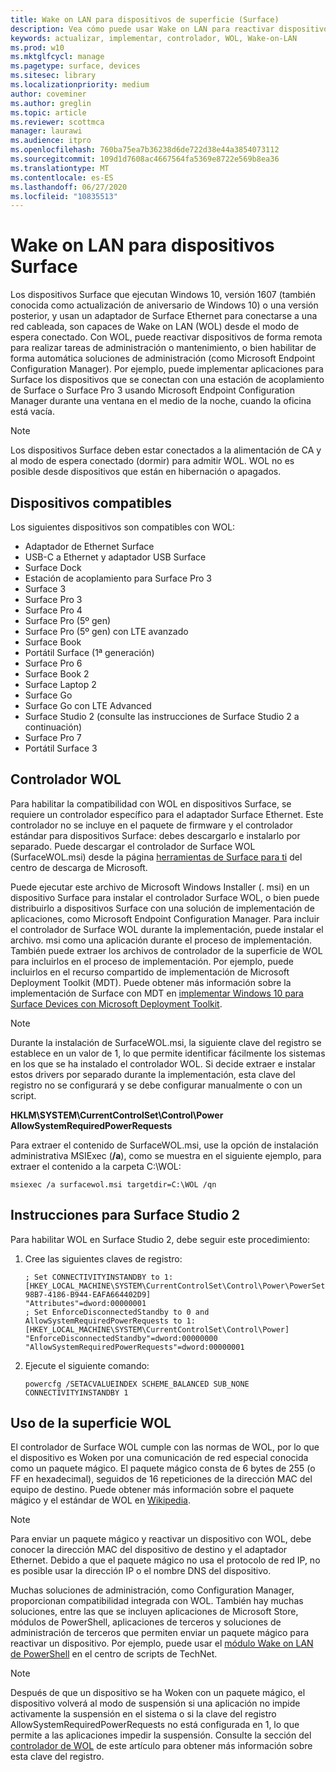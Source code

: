 ```yaml
---
title: Wake on LAN para dispositivos de superficie (Surface)
description: Vea cómo puede usar Wake on LAN para reactivar dispositivos de forma remota para realizar tareas de administración o mantenimiento, o para habilitar soluciones de administración de forma automática, incluso si los dispositivos están apagados.
keywords: actualizar, implementar, controlador, WOL, Wake-on-LAN
ms.prod: w10
ms.mktglfcycl: manage
ms.pagetype: surface, devices
ms.sitesec: library
ms.localizationpriority: medium
author: coveminer
ms.author: greglin
ms.topic: article
ms.reviewer: scottmca
manager: laurawi
ms.audience: itpro
ms.openlocfilehash: 760ba75ea7b36238d6de722d38e44a3854073112
ms.sourcegitcommit: 109d1d7608ac4667564fa5369e8722e569b8ea36
ms.translationtype: MT
ms.contentlocale: es-ES
ms.lasthandoff: 06/27/2020
ms.locfileid: "10835513"
---
```

# Wake on LAN para dispositivos Surface

Los dispositivos Surface que ejecutan Windows 10, versión 1607 (también conocida como actualización de aniversario de Windows 10) o una versión posterior, y usan un adaptador de Surface Ethernet para conectarse a una red cableada, son capaces de Wake on LAN (WOL) desde el modo de espera conectado. Con WOL, puede reactivar dispositivos de forma remota para realizar tareas de administración o mantenimiento, o bien habilitar de forma automática soluciones de administración (como Microsoft Endpoint Configuration Manager). Por ejemplo, puede implementar aplicaciones para Surface los dispositivos que se conectan con una estación de acoplamiento de Surface o Surface Pro 3 usando Microsoft Endpoint Configuration Manager durante una ventana en el medio de la noche, cuando la oficina está vacía.

>[!NOTE]
>Los dispositivos Surface deben estar conectados a la alimentación de CA y al modo de espera conectado (dormir) para admitir WOL. WOL no es posible desde dispositivos que están en hibernación o apagados.

## Dispositivos compatibles

Los siguientes dispositivos son compatibles con WOL:

* Adaptador de Ethernet Surface
* USB-C a Ethernet y adaptador USB Surface
* Surface Dock
* Estación de acoplamiento para Surface Pro 3
* Surface 3
* Surface Pro 3
* Surface Pro 4
* Surface Pro (5º gen)
* Surface Pro (5º gen) con LTE avanzado
* Surface Book
* Portátil Surface (1ª generación)
* Surface Pro 6
* Surface Book 2
* Surface Laptop 2
* Surface Go
* Surface Go con LTE Advanced
* Surface Studio 2 (consulte las instrucciones de Surface Studio 2 a continuación)
* Surface Pro 7
* Portátil Surface 3

## Controlador WOL

Para habilitar la compatibilidad con WOL en dispositivos Surface, se requiere un controlador específico para el adaptador Surface Ethernet. Este controlador no se incluye en el paquete de firmware y el controlador estándar para dispositivos Surface: debes descargarlo e instalarlo por separado. Puede descargar el controlador de Surface WOL (SurfaceWOL.msi) desde la página [herramientas de Surface para ti](https://www.microsoft.com/download/details.aspx?id=46703) del centro de descarga de Microsoft.

Puede ejecutar este archivo de Microsoft Windows Installer (. msi) en un dispositivo Surface para instalar el controlador Surface WOL, o bien puede distribuirlo a dispositivos Surface con una solución de implementación de aplicaciones, como Microsoft Endpoint Configuration Manager. Para incluir el controlador de Surface WOL durante la implementación, puede instalar el archivo. msi como una aplicación durante el proceso de implementación. También puede extraer los archivos de controlador de la superficie de WOL para incluirlos en el proceso de implementación. Por ejemplo, puede incluirlos en el recurso compartido de implementación de Microsoft Deployment Toolkit (MDT). Puede obtener más información sobre la implementación de Surface con MDT en [implementar Windows 10 para Surface Devices con Microsoft Deployment Toolkit](https://technet.microsoft.com/itpro/surface/deploy-windows-10-to-surface-devices-with-mdt).

> [!NOTE]
> Durante la instalación de SurfaceWOL.msi, la siguiente clave del registro se establece en un valor de 1, lo que permite identificar fácilmente los sistemas en los que se ha instalado el controlador WOL. Si decide extraer e instalar estos drivers por separado durante la implementación, esta clave del registro no se configurará y se debe configurar manualmente o con un script.
> 
> **HKLM\SYSTEM\CurrentControlSet\Control\Power AllowSystemRequiredPowerRequests** 

Para extraer el contenido de SurfaceWOL.msi, use la opción de instalación administrativa MSIExec (**/a**), como se muestra en el siguiente ejemplo, para extraer el contenido a la carpeta C:\WOL\:

   `msiexec /a surfacewol.msi targetdir=C:\WOL /qn`

## Instrucciones para Surface Studio 2

Para habilitar WOL en Surface Studio 2, debe seguir este procedimiento:

1. Cree las siguientes claves de registro:

   ```console
   ; Set CONNECTIVITYINSTANDBY to 1:
   [HKEY_LOCAL_MACHINE\SYSTEM\CurrentControlSet\Control\Power\PowerSettings\F15576E8-98B7-4186-B944-EAFA664402D9]
   "Attributes"=dword:00000001
   ; Set EnforceDisconnectedStandby to 0 and AllowSystemRequiredPowerRequests to 1:
   [HKEY_LOCAL_MACHINE\SYSTEM\CurrentControlSet\Control\Power]
   "EnforceDisconnectedStandby"=dword:00000000
   "AllowSystemRequiredPowerRequests"=dword:00000001
   ```

2. Ejecute el siguiente comando:

    ```powercfg /SETACVALUEINDEX SCHEME_BALANCED SUB_NONE CONNECTIVITYINSTANDBY 1```

## Uso de la superficie WOL

El controlador de Surface WOL cumple con las normas de WOL, por lo que el dispositivo es Woken por una comunicación de red especial conocida como un paquete mágico. El paquete mágico consta de 6 bytes de 255 (o FF en hexadecimal), seguidos de 16 repeticiones de la dirección MAC del equipo de destino. Puede obtener más información sobre el paquete mágico y el estándar de WOL en [Wikipedia](https://wikipedia.org/wiki/Wake-on-LAN#Magic_packet).

>[!NOTE]
>Para enviar un paquete mágico y reactivar un dispositivo con WOL, debe conocer la dirección MAC del dispositivo de destino y el adaptador Ethernet. Debido a que el paquete mágico no usa el protocolo de red IP, no es posible usar la dirección IP o el nombre DNS del dispositivo.

Muchas soluciones de administración, como Configuration Manager, proporcionan compatibilidad integrada con WOL. También hay muchas soluciones, entre las que se incluyen aplicaciones de Microsoft Store, módulos de PowerShell, aplicaciones de terceros y soluciones de administración de terceros que permiten enviar un paquete mágico para reactivar un dispositivo. Por ejemplo, puede usar el [módulo Wake on LAN de PowerShell](https://gallery.technet.microsoft.com/scriptcenter/Wake-On-Lan-815424c4) en el centro de scripts de TechNet. 

>[!NOTE]
>Después de que un dispositivo se ha Woken con un paquete mágico, el dispositivo volverá al modo de suspensión si una aplicación no impide activamente la suspensión en el sistema o si la clave del registro AllowSystemRequiredPowerRequests no está configurada en 1, lo que permite a las aplicaciones impedir la suspensión. Consulte la sección del [controlador de WOL](#wol-driver) de este artículo para obtener más información sobre esta clave del registro.
